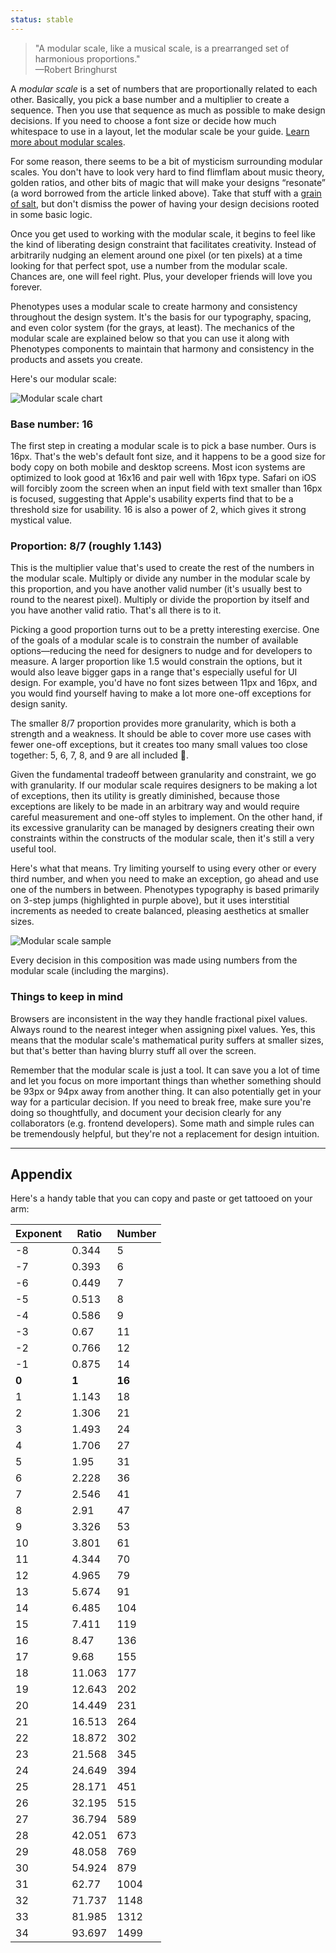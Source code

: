 ```yaml
---
status: stable
---
```


> "A modular scale, like a musical scale, is a prearranged set of harmonious proportions." <br>—Robert Bringhurst

A *modular scale* is a set of numbers that are proportionally related to each other. Basically, you pick a base number and a multiplier to create a sequence. Then you use that sequence as much as possible to make design decisions. If you need to choose a font size or decide how much whitespace to use in a layout, let the modular scale be your guide. [Learn more about modular scales](https://alistapart.com/article/more-meaningful-typography).

For some reason, there seems to be a bit of mysticism surrounding modular scales. You don't have to look very hard to find flimflam about music theory, golden ratios, and other bits of magic that will make your designs “resonate” (a word borrowed from the article linked above). Take that stuff with a [grain of salt](http://www.lhup.edu/~dsimanek/pseudo/fibonacc.htm), but don't dismiss the power of having your design decisions rooted in some basic logic. 

Once you get used to working with the modular scale, it begins to feel like the kind of liberating design constraint that facilitates creativity. Instead of arbitrarily nudging an element around one pixel (or ten pixels) at a time looking for that perfect spot, use a number from the modular scale. Chances are, one will feel right. Plus, your developer friends will love you forever.

Phenotypes uses a modular scale to create harmony and consistency throughout the design system. It's the basis for our typography, spacing, and even color system (for the grays, at least). The mechanics of the modular scale are explained below so that you can use it along with Phenotypes components to maintain that harmony and consistency in the products and assets you create. 

Here's our modular scale:

![Modular scale chart](/img/guides/modular-scale-chart.png)

### Base number: 16

The first step in creating a modular scale is to pick a base number. Ours is 16px. That's the web's default font size, and it happens to be a good size for body copy on both mobile and desktop screens. Most icon systems are optimized to look good at 16x16 and pair well with 16px type. Safari on iOS will forcibly zoom the screen when an input field with text smaller than 16px is focused, suggesting that Apple's usability experts find that to be a threshold size for usability. 16 is also a power of 2, which gives it strong mystical value.

### Proportion: 8/7 (roughly 1.143)

This is the multiplier value that's used to create the rest of the numbers in the modular scale. Multiply or divide any number in the modular scale by this proportion, and you have another valid number (it's usually best to round to the nearest pixel). Multiply or divide the proportion by itself and you have another valid ratio. That's all there is to it.

Picking a good proportion turns out to be a pretty interesting exercise. One of the goals of a modular scale is to constrain the number of available options—reducing the need for designers to nudge and for developers to measure. A larger proportion like 1.5 would constrain the options, but it would also leave bigger gaps in a range that's especially useful for UI design. For example, you'd have no font sizes between 11px and 16px, and you would find yourself having to make a lot more one-off exceptions for design sanity. 

The smaller 8/7 proportion provides more granularity, which is both a strength and a weakness. It should be able to cover  more use cases with fewer one-off exceptions, but it creates too many small values too close together: 5, 6, 7, 8, and 9 are all included 😬. 

Given the fundamental tradeoff between granularity and constraint, we go with granularity. If our modular scale requires designers to be making a lot of exceptions, then its utility is greatly diminished, because those exceptions are likely to be made in an arbitrary way and would require careful measurement and one-off styles to implement. On the other hand, if its excessive granularity can be managed by designers creating their own constraints within the constructs of the modular scale, then it's still a very useful tool. 

Here's what that means. Try limiting yourself to using every other or every third number, and when you need to make an exception, go ahead and use one of the numbers in between. Phenotypes typography is based primarily on 3-step jumps (highlighted in purple above), but it uses interstitial increments as needed to create balanced, pleasing aesthetics at smaller sizes.

![Modular scale sample](/img/guides/modular-scale-spacing-example.png)
<p class="caption">Every decision in this composition was made using numbers from the modular scale (including the margins).</p>

### Things to keep in mind

Browsers are inconsistent in the way they handle fractional pixel values. Always round to the nearest integer when assigning pixel values. Yes, this means that the modular scale's mathematical purity suffers at smaller sizes, but that's better than having blurry stuff all over the screen.

Remember that the modular scale is just a tool. It can save you a lot of time and let you focus on more important things than whether something should be 93px or 94px away from another thing. It can also potentially get in your way for a particular decision. If you need to break free, make sure you're doing so thoughtfully, and document your decision clearly for any collaborators (e.g. frontend developers). Some math and simple rules can be tremendously helpful, but they're not a replacement for design intuition.

---

## Appendix

Here's a handy table that you can copy and paste or get tattooed on your arm:

Exponent | Ratio | Number
-------- | ----- | ------
-8 |  0.344 | 5
-7 |  0.393 | 6
-6 |  0.449 | 7
-5 |  0.513 | 8
-4 |  0.586 | 9
-3 |  0.67 | 11
-2 |  0.766 | 12
-1 |  0.875 | 14
**0** |  **1**  | **16**
1 |  1.143 | 18
2 |  1.306 | 21
3 |  1.493 | 24
4 |  1.706 | 27
5 |  1.95 | 31
6 |  2.228 | 36
7 |  2.546 | 41
8 |  2.91 | 47
9 |  3.326 | 53
10 |  3.801 | 61
11 |  4.344 | 70
12 |  4.965 | 79
13 |  5.674 | 91
14 |  6.485 | 104
15 |  7.411 | 119
16 |  8.47 | 136
17 |  9.68 | 155
18 |  11.063 | 177
19 |  12.643 | 202
20 |  14.449 | 231
21 |  16.513 | 264
22 |  18.872 | 302
23 |  21.568 | 345
24 |  24.649 | 394
25 |  28.171 | 451
26 |  32.195 | 515
27 |  36.794 | 589
28 |  42.051 | 673
29 |  48.058 | 769
30 |  54.924 | 879
31 |  62.77 | 1004
32 |  71.737 | 1148
33 |  81.985 | 1312
34 |  93.697 | 1499
